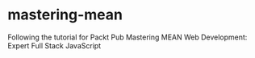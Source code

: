 # mastering-mean
Following the tutorial for Packt Pub Mastering MEAN Web Development: Expert Full Stack JavaScript
